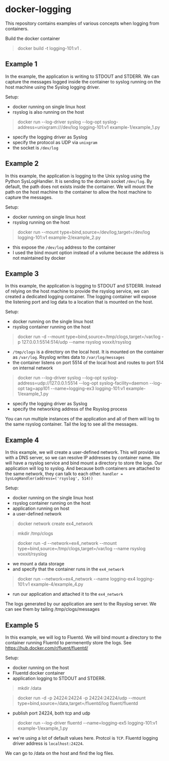 # docker-logging

This repository contains examples of various concepts when logging from containers.

Build the docker container
> docker build -t logging-101:v1 .

## Example 1 ##

In the example, the application is writing to STDOUT and STDERR.
We can capture the messages logged inside the container to syslog running on the host machine using the Syslog logging driver. 

Setup:
- docker running on single linux host
- rsyslog is also running on the host

> docker run --log-driver syslog --log-opt syslog-address=unixgram:///dev/log logging-101:v1 example-1/example_1.py

- specify the logging driver as Syslog
- specify the protocol as UDP via `unixgram`
- the socket is `/dev/log`


## Example 2 ##

In this example, the application is logging to the Unix syslog using the Python SysLogHandler.
It is sending to the domain socket `/dev/log`. By default, the path does not exists inside the container. We will mount the path on the host machine to the container to allow the host machine to capture the messages.

Setup:
- docker running on single linux host
- rsyslog running on the host

> docker run --mount type=bind,source=/dev/log,target=/dev/log logging-101:v1 example-2/example_2.py

- this expose the `/dev/log` address to the container
- I used the bind mount option instead of a volume because the address is not maintained by docker


## Example 3 ##

In this example, the application is logging to STDOUT and STDERR.
Instead of relying on the host machine to provide the rsyslog service, we can created a dedicated logging container. 
The logging container will expose the listening port and log data to a location that is mounted on the host.

Setup:
- docker running on the single linux host
- rsyslog container running on the host

> docker run -d --mount type=bind,source=/tmp/clogs,target=/var/log -p 127.0.0.1:5514:514/udp  --name rsyslog voxxit/rsyslog

- `/tmp/clogs` is a directory on the local host. It is mounted on the container as `/var/log`. Rsyslog writes data to `/var/log/messages`
- the container listens on port 5514 of the local host and routes to port 514 on internal network

> docker run --log-driver syslog --log-opt syslog-address=udp://127.0.0.1:5514 --log-opt syslog-facility=daemon --log-opt tag=app101 --name=logging-ex3 logging-101:v1 example-1/example_1.py

- specify the logging driver as Syslog
- specify the networking address of the Rsyslog process

You can run multiple instances of the application and all of them will log to the same rsyslog container. Tail the log to see all the messages.


## Example 4 ##

In this example, we will create a user-defined network. This will provide us with a DNS server, so we can resolve IP addresses by container name.
We will have a rsyslog service and bind mount a directory to store the logs. Our application will log to syslog. And because both containers are attached to the same network, they can talk to each other. `handler = SysLogHandler(address=('rsyslog', 514))`


Setup:
- docker running on the single linux host
- rsyslog container running on the host
- application running on host
- a user-defined network

> docker network create ex4_network

> mkdir /tmp/clogs

> docker run -d --network=ex4_network --mount type=bind,source=/tmp/clogs,target=/var/log --name rsyslog voxxit/rsyslog

- we mount a data storage
- and specify that the container runs in the `ex4_network`

> docker run --network=ex4_network --name logging-ex4 logging-101:v1 example-4/example_4.py

- run our application and attached it to the `ex4_network`

The logs generated by our application are sent to the Rsyslog server. We can see them by tailing /tmp/clogs/messages


## Example 5 ##

In this example, we will log to Fluentd. We will bind mount a directory to the container running Fluentd to permenently store the logs. See https://hub.docker.com/r/fluent/fluentd/

Setup:
- docker running on the host
- Fluentd docker container
- application logging to STDOUT and STDERR.

> mkdir /data

> docker run -d -p 24224:24224 -p 24224:24224/udp --mount type=bind,source=/data,target=/fluentd/log fluent/fluentd

- publish port 24224, both tcp and udp

> docker run --log-driver fluentd --name=logging-ex5 logging-101:v1 example-1/example_1.py

- we're using a lot of default values here. Protcol is `TCP`. Fluentd logging driver address is `localhost:24224`.

We can go to /data on the host and find the log files.





